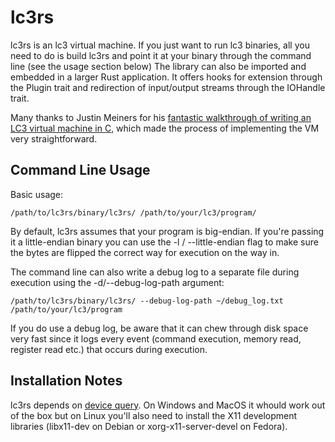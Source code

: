# lc3rs

lc3rs is an lc3 virtual machine. If you just want to run lc3 binaries, all you need to do is build lc3rs and point it at your binary through the command line (see the usage section below) The library can also be imported and embedded in a larger Rust application. It offers hooks for extension through the Plugin trait and redirection of input/output streams through the IOHandle trait.

Many thanks to Justin Meiners for his [fantastic walkthrough of writing an LC3 virtual machine in C](https://justinmeiners.github.io/lc3-vm/), which made the process of implementing the VM very straightforward.

## Command Line Usage

Basic usage:

```
/path/to/lc3rs/binary/lc3rs/ /path/to/your/lc3/program/
```

By default, lc3rs assumes that your program is big-endian. If you're passing it a little-endian binary you can use the -l / --little-endian flag to make sure the bytes are flipped the correct way for execution on the way in.

The command line can also write a debug log to a separate file during execution using the -d/--debug-log-path argument:

```
/path/to/lc3rs/binary/lc3rs/ --debug-log-path ~/debug_log.txt /path/to/your/lc3/program
```

If you do use a debug log, be aware that it can chew through disk space very fast since it logs every event (command execution, memory read, register read etc.) that occurs during execution.

## Installation Notes

lc3rs depends on [device query](https://github.com/ostrosco/device_query). On Windows and MacOS it whould work out of the box but on Linux you'll also need to install the X11 development libraries (libx11-dev on Debian or xorg-x11-server-devel on Fedora).

